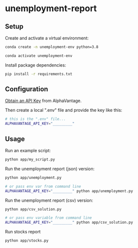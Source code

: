 # unemployment-report

## Setup

Create and activate a virtual environment:

```sh
conda create -n unemployment-env python=3.8

conda activate unemployment-env
```

Install package dependencies:

```sh
pip install -r requirements.txt
```

## Configuration

[Obtain an API Key](https://www.alphavantage.co/support/#api-key) from AlphaVantage.

Then create a local ".env" file and provide the key like this:

```sh
# this is the ".env" file...
ALPHAVANTAGE_API_KEY="_________"
```

## Usage

Run an example script:

```sh
python app/my_script.py
```

Run the unemployment report (json) version:

```sh
python app/unemployment.py

# or pass env var from command line
ALPHAVANTAGE_API_KEY="_________" python app/unemployment.py
```

Run the unemployment report (csv) version:

```sh
python app/csv_solution.py

# or pass env variable from command line
ALPHAVANTAGE_API_KEY="_________" python app/csv_solution.py
```

Run stocks report

```sh
python app/stocks.py
```
